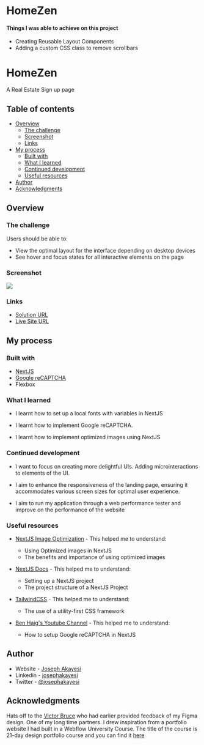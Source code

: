 # HomeZen

#### Things I was able to achieve on this project

- Creating Reusable Layout Components
- Adding a custom CSS class to remove scrollbars

# HomeZen

A Real Estate Sign up page

## Table of contents

- [Overview](#overview)
  - [The challenge](#the-challenge)
  - [Screenshot](#screenshot)
  - [Links](#links)
- [My process](#my-process)
  - [Built with](#built-with)
  - [What I learned](#what-i-learned)
  - [Continued development](#continued-development)
  - [Useful resources](#useful-resources)
- [Author](#author)
- [Acknowledgments](#acknowledgments)

## Overview

### The challenge

Users should be able to:

- View the optimal layout for the interface depending on desktop devices
- See hover and focus states for all interactive elements on the page

### Screenshot

![](./public/desktop.png)

### Links

- [Solution URL](https://github.com/josephakayesi/resteferme)
- [Live Site URL](https://resteferme.vercel.app/)

## My process

### Built with

- [NextJS](https://nextjs.org/)
- [Google reCAPTCHA](https://developers.google.com/recaptcha/docs/v3)
- Flexbox

### What I learned

- I learnt how to set up a local fonts with variables in NextJS

- I learnt how to implement Google reCAPTCHA.

- I learnt how to implement optimized images using NextJS

### Continued development

- I want to focus on creating more delightful UIs. Adding microinteractions to elements of the UI.

- I aim to enhance the responsiveness of the landing page, ensuring it accommodates various screen sizes for optimal user experience.

- I aim to run my application through a web performance tester and improve on the performance of the website

### Useful resources

- [NextJS Image Optimization](https://nextjs.org/docs/app/building-your-application/optimizing/images) - This helped me to understand:
  - Using Optimized images in NextJS
  - The benefits and importance of using optimized images
- [NextJS Docs](https://nextjs.org/docs) - This helped me to understand:

  - Setting up a NextJS project
  - The project structure of a NextJS Project

- [TailwindCSS](https://tailwindcss.com/) - This helped me to understand:

  - The use of a utility-first CSS framework

- [Ben Haig's Youtube Channel](https://www.youtube.com/watch?v=3h3w3LDEz74) - This helped me to understand:

  - How to setup Google reCAPTCHA in NextJS

## Author

- Website - [Joseph Akayesi](https://www.josephakayesi.com)
- Linkedin - [josephakayesi](https://www.linkedin.com/in/josephakayesi/)
- Twitter - [@josephakayesi](https://www.twitter.com/josepakayesi)

## Acknowledgments

Hats off to the [Victor Bruce](https://twitter.com/Victorbruce3) who had earlier provided feedback of my Figma design. One of my long time partners. I drew inspiration from a portfolio website I had built in a Webflow University Course. The title of the course is 21-day design portfolio course and you can find it [here](https://university.webflow.com/course-lesson/portfolio-course-introduction)
